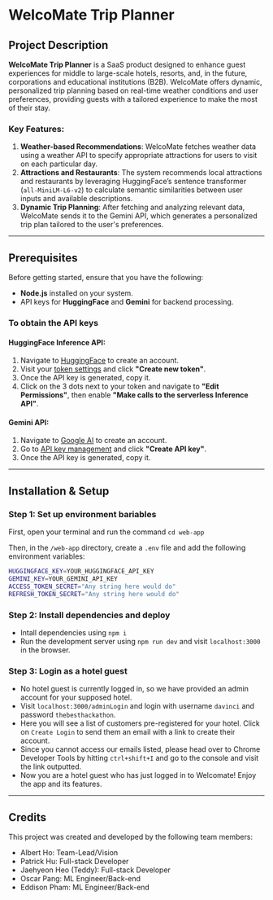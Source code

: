 # WelcoMate Trip Planner

## Project Description

**WelcoMate Trip Planner** is a SaaS product designed to enhance guest experiences for middle to large-scale hotels, resorts, and, in the future, corporations and educational institutions (B2B). WelcoMate offers dynamic, personalized trip planning based on real-time weather conditions and user preferences, providing guests with a tailored experience to make the most of their stay.

### Key Features:
1. **Weather-based Recommendations**: WelcoMate fetches weather data using a weather API to specify appropriate attractions for users to visit on each particular day.
2. **Attractions and Restaurants**: The system recommends local attractions and restaurants by leveraging HuggingFace’s sentence transformer (`all-MiniLM-L6-v2`) to calculate semantic similarities between user inputs and available descriptions.
3. **Dynamic Trip Planning**: After fetching and analyzing relevant data, WelcoMate sends it to the Gemini API, which generates a personalized trip plan tailored to the user's preferences.

---

## Prerequisites
Before getting started, ensure that you have the following:
- **Node.js** installed on your system.
- API keys for **HuggingFace** and **Gemini** for backend processing.

### To obtain the API keys

#### HuggingFace Inference API:
1. Navigate to [HuggingFace](https://huggingface.co/join) to create an account.
2. Visit your [token settings](https://huggingface.co/settings/tokens) and click **"Create new token"**.
3. Once the API key is generated, copy it.
4. Click on the 3 dots next to your token and navigate to **"Edit Permissions"**, then enable **"Make calls to the serverless Inference API"**.

#### Gemini API:
1. Navigate to [Google AI](https://ai.google.dev/) to create an account.
2. Go to [API key management](https://aistudio.google.com/app/apikey) and click **"Create API key"**.
3. Once the API key is generated, copy it.

---

## Installation & Setup

### Step 1: Set up environment bariables

First, open your terminal and run the command `cd web-app`

Then, in the `/web-app` directory, create a `.env` file and add the following environment variables:

```bash
HUGGINGFACE_KEY=YOUR_HUGGINGFACE_API_KEY
GEMINI_KEY=YOUR_GEMINI_API_KEY
ACCESS_TOKEN_SECRET="Any string here would do"
REFRESH_TOKEN_SECRET="Any string here would do"
```

### Step 2: Install dependencies and deploy

- Intall dependencies using `npm i`
- Run the development server using `npm run dev` and visit `localhost:3000` in the browser.

### Step 3: Login as a hotel guest

- No hotel guest is currently logged in, so we have provided an admin account for your supposed hotel.  
- Visit `localhost:3000/adminLogin` and login with username `davinci` and password `thebesthackathon`.  
- Here you will see a list of customers pre-registered for your hotel. Click on `Create Login` to send them an email with a link to create their account.  
- Since you cannot access our emails listed, please head over to Chrome Developer Tools by hitting `ctrl+shift+I`  and go to the console and visit the link outputted.  
- Now you are a hotel guest who has just logged in to Welcomate! Enjoy the app and its features.  

---

## Credits

This project was created and developed by the following team members:
- Albert Ho: Team-Lead/Vision
- Patrick Hu: Full-stack Developer
- Jaehyeon Heo (Teddy): Full-stack Developer
- Oscar Pang: ML Engineer/Back-end
- Eddison Pham: ML Engineer/Back-end
